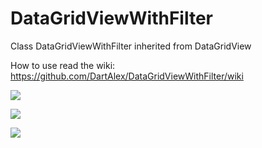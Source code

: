 # DataGridViewWithFilter

Class DataGridViewWithFilter inherited from DataGridView

How to use read the wiki:
https://github.com/DartAlex/DataGridViewWithFilter/wiki

![](https://habrastorage.org/files/9f7/6fb/383/9f76fb3836604a4d92d8b589680ad2b8.png)

![](https://habrastorage.org/files/038/69d/2fa/03869d2fae724b09b6f0d14dac7bda7d.png)

![](https://habrastorage.org/files/bbd/d80/63f/bbdd8063fbf747efa39110d929c2aa8a.png)
